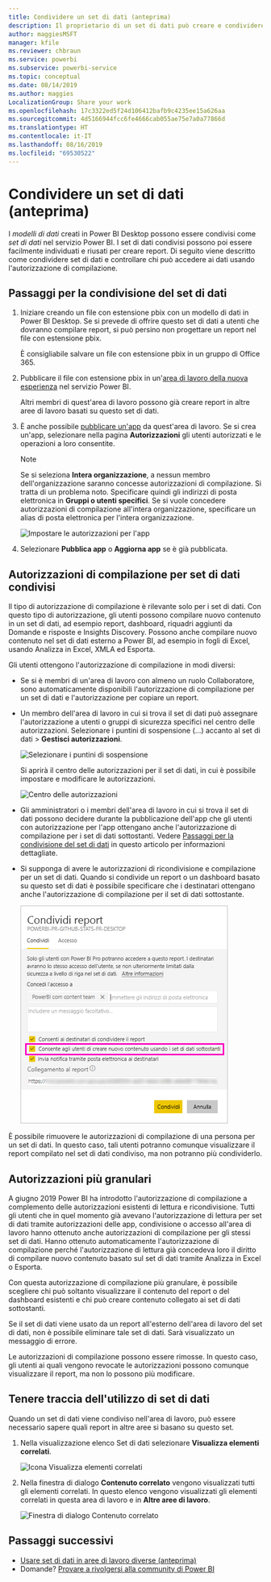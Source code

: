 ```yaml
---
title: Condividere un set di dati (anteprima)
description: Il proprietario di un set di dati può creare e condividere set di dati che possono poi essere usati da altri utenti. Di seguito viene descritto come controllare chi può accedere ai dati usando l'autorizzazione di compilazione.
author: maggiesMSFT
manager: kfile
ms.reviewer: chbraun
ms.service: powerbi
ms.subservice: powerbi-service
ms.topic: conceptual
ms.date: 08/14/2019
ms.author: maggies
LocalizationGroup: Share your work
ms.openlocfilehash: 17c3322ed5f24d106412bafb9c4235ee15a626aa
ms.sourcegitcommit: 4d5166944fcc6fe4666cab055ae75e7a0a77866d
ms.translationtype: HT
ms.contentlocale: it-IT
ms.lasthandoff: 08/16/2019
ms.locfileid: "69530522"
---
```

# <a name="share-a-dataset-preview"></a>Condividere un set di dati (anteprima)

I *modelli di dati* creati in Power BI Desktop possono essere condivisi come *set di dati* nel servizio Power BI. I set di dati condivisi possono poi essere facilmente individuati e riusati per creare report. Di seguito viene descritto come condividere set di dati e controllare chi può accedere ai dati usando l'autorizzazione di compilazione.

## <a name="steps-to-sharing-your-dataset"></a>Passaggi per la condivisione del set di dati

1. Iniziare creando un file con estensione pbix con un modello di dati in Power BI Desktop. Se si prevede di offrire questo set di dati a utenti che dovranno compilare report, si può persino non progettare un report nel file con estensione pbix.

    È consigliabile salvare un file con estensione pbix in un gruppo di Office 365.

1. Pubblicare il file con estensione pbix in un'[area di lavoro della nuova esperienza](service-create-the-new-workspaces.md) nel servizio Power BI.
    
    Altri membri di quest'area di lavoro possono già creare report in altre aree di lavoro basati su questo set di dati.

1. È anche possibile [pubblicare un'app](service-create-distribute-apps.md) da quest'area di lavoro. Se si crea un'app, selezionare nella pagina **Autorizzazioni** gli utenti autorizzati e le operazioni a loro consentite.

    > [!NOTE]
    > Se si seleziona **Intera organizzazione**, a nessun membro dell'organizzazione saranno concesse autorizzazioni di compilazione. Si tratta di un problema noto. Specificare quindi gli indirizzi di posta elettronica in **Gruppi o utenti specifici**.  Se si vuole concedere autorizzazioni di compilazione all'intera organizzazione, specificare un alias di posta elettronica per l'intera organizzazione.

    ![Impostare le autorizzazioni per l'app](media/service-datasets-build-permissions/power-bi-dataset-app-permissions.png)

1. Selezionare **Pubblica app** o **Aggiorna app** se è già pubblicata.

## <a name="build-permissions-for-shared-datasets"></a>Autorizzazioni di compilazione per set di dati condivisi

Il tipo di autorizzazione di compilazione è rilevante solo per i set di dati. Con questo tipo di autorizzazione, gli utenti possono compilare nuovo contenuto in un set di dati, ad esempio report, dashboard, riquadri aggiunti da Domande e risposte e Insights Discovery. Possono anche compilare nuovo contenuto nel set di dati esterno a Power BI, ad esempio in fogli di Excel, usando Analizza in Excel, XMLA ed Esporta.

Gli utenti ottengono l'autorizzazione di compilazione in modi diversi:

- Se si è membri di un'area di lavoro con almeno un ruolo Collaboratore, sono automaticamente disponibili l'autorizzazione di compilazione per un set di dati e l'autorizzazione per copiare un report.
 
- Un membro dell'area di lavoro in cui si trova il set di dati può assegnare l'autorizzazione a utenti o gruppi di sicurezza specifici nel centro delle autorizzazioni. Selezionare i puntini di sospensione (…) accanto al set di dati > **Gestisci autorizzazioni**.

    ![Selezionare i puntini di sospensione](media/service-datasets-build-permissions/power-bi-dataset-manage-permissions.png)

    Si aprirà il centro delle autorizzazioni per il set di dati, in cui è possibile impostare e modificare le autorizzazioni.

    ![Centro delle autorizzazioni](media/service-datasets-build-permissions/power-bi-dataset-permissions.png)

- Gli amministratori o i membri dell'area di lavoro in cui si trova il set di dati possono decidere durante la pubblicazione dell'app che gli utenti con autorizzazione per l'app ottengano anche l'autorizzazione di compilazione per i set di dati sottostanti. Vedere [Passaggi per la condivisione del set di dati](#steps-to-sharing-your-dataset) in questo articolo per informazioni dettagliate.

- Si supponga di avere le autorizzazioni di ricondivisione e compilazione per un set di dati. Quando si condivide un report o un dashboard basato su questo set di dati è possibile specificare che i destinatari ottengano anche l'autorizzazione di compilazione per il set di dati sottostante.

    ![Autorizzazioni di compilazione](media/service-datasets-build-permissions/power-bi-share-report-allow-users.png)

È possibile rimuovere le autorizzazioni di compilazione di una persona per un set di dati. In questo caso, tali utenti potranno comunque visualizzare il report compilato nel set di dati condiviso, ma non potranno più condividerlo.

## <a name="more-granular-permissions"></a>Autorizzazioni più granulari

A giugno 2019 Power BI ha introdotto l'autorizzazione di compilazione a complemento delle autorizzazioni esistenti di lettura e ricondivisione. Tutti gli utenti che in quel momento già avevano l'autorizzazione di lettura per set di dati tramite autorizzazioni delle app, condivisione o accesso all'area di lavoro hanno ottenuto anche autorizzazioni di compilazione per gli stessi set di dati. Hanno ottenuto automaticamente l'autorizzazione di compilazione perché l'autorizzazione di lettura già concedeva loro il diritto di compilare nuovo contenuto basato sul set di dati tramite Analizza in Excel o Esporta.

Con questa autorizzazione di compilazione più granulare, è possibile scegliere chi può soltanto visualizzare il contenuto del report o del dashboard esistenti e chi può creare contenuto collegato ai set di dati sottostanti.

Se il set di dati viene usato da un report all'esterno dell'area di lavoro del set di dati, non è possibile eliminare tale set di dati. Sarà visualizzato un messaggio di errore.

Le autorizzazioni di compilazione possono essere rimosse. In questo caso, gli utenti ai quali vengono revocate le autorizzazioni possono comunque visualizzare il report, ma non lo possono più modificare.

## <a name="track-your-dataset-usage"></a>Tenere traccia dell'utilizzo di set di dati

Quando un set di dati viene condiviso nell'area di lavoro, può essere necessario sapere quali report in altre aree si basano su questo set.

1. Nella visualizzazione elenco Set di dati selezionare **Visualizza elementi correlati**.

    ![Icona Visualizza elementi correlati](media/service-datasets-build-permissions/power-bi-dataset-view-related-to-dataset.png)

1. Nella finestra di dialogo **Contenuto correlato** vengono visualizzati tutti gli elementi correlati. In questo elenco vengono visualizzati gli elementi correlati in questa area di lavoro e in **Altre aree di lavoro**.
 
    ![Finestra di dialogo Contenuto correlato](media/service-datasets-build-permissions/power-bi-dataset-related-workspaces.png)

## <a name="next-steps"></a>Passaggi successivi

- [Usare set di dati in aree di lavoro diverse (anteprima)](service-datasets-across-workspaces.md)
- Domande? [Provare a rivolgersi alla community di Power BI](http://community.powerbi.com/)

